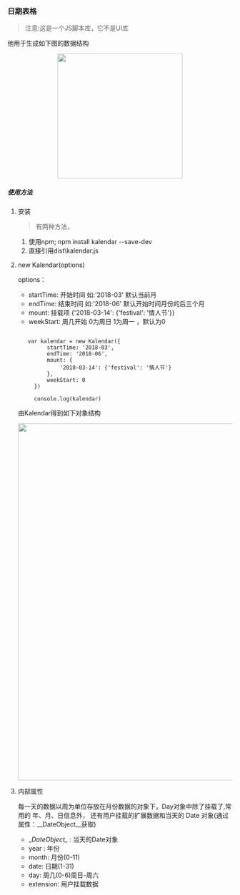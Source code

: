 ### 日期表格

> 注意:这是一个JS脚本库，它不是UI库

他用于生成如下图的数据结构

<p align="center"><img src="https://raw.githubusercontent.com/loadchange/kalendar/master/preview.png" width="280"></p>


##### 使用方法


1. 安装

    >   有两种方法，

    1. 使用npm; npm install kalendar --save-dev
    2. 直接引用dist\kalendar.js

2. new Kalendar(options)

   options：

   -    startTime: 开始时间 如:'2018-03' 默认当前月
   -    endTime: 结束时间 如:'2018-06' 默认开始时间月份的后三个月
   -    mount: 挂载项 {'2018-03-14': {'festival': '情人节'}}
   -    weekStart: 周几开始 0为周日 1为周一 ，默认为0

   ```

      var kalendar = new Kalendar({
            startTime: '2018-03',
            endTime: '2018-06',
            mount: {
                '2018-03-14': {'festival': '情人节'}
            },
            weekStart: 0
        })

        console.log(kalendar)
    ```

   由Kalendar得到如下对象结构

   <p align="center"><img src="https://raw.githubusercontent.com/loadchange/kalendar/master/output.png" width="800"></p>

3. 内部属性

   每一天的数据以周为单位存放在月份数据的对象下，Day对象中除了挂载了,常用的 年、月、日信息外，
   还有用户挂载的扩展数据和当天的 Date 对象(通过属性：\__DateObject\__获取)

   - \__DateObject\__ : 当天的Date对象
   - year : 年份
   - month: 月份(0-11)
   - date: 日期(1-31)
   - day: 周几(0-6)周日-周六
   - extension: 用户挂载数据
